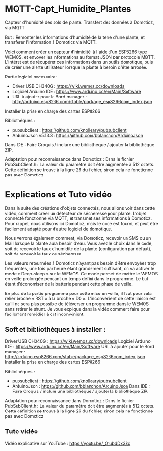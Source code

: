 # MQTT-Capt_Humidite_Plantes
Capteur d'humidité des sols de plante. Transfert des données à Domoticz, via MQTT

But : Remonter les informations d'humidité de la terre d'une plante, et transfèrer l'information à Domoticz via MQTT.

Voici comment créer un capteur d'himidité, à l'aide d'un ESP8266 type WEMOS, et envoyer les informations au format JSON par protocole MQTT. L'intéret est de récupérer ces informations dans un outils domotique, puis de créer une alerte utilisateur lorsque la plante à besoin d'être arrosée.

Partie logiciel necessaire : 
- Driver USB CH340G : https://wiki.wemos.cc/downloads 
- Logiciel Arduino IDE : https://www.arduino.cc/en/Main/Software 
- URL à ajouter pour le Bord manager : http://arduino.esp8266.com/stable/package_esp8266com_index.json 

Installer la prise en charge des cartes ESP8266

Bibliothéques :
- pubsubclient : https://github.com/knolleary/pubsubclient
- ArduinoJson v5.13.3 : https://github.com/bblanchon/ArduinoJson 

Dans IDE : Faire Croquis / inclure une bibliothéque / ajouter la bibliothèque ZIP.

Adaptation pour reconnaissance dans Domoticz : Dans le fichier PubSubClient.h : La valeur du paramètre doit être augmentée à 512 octets. Cette définition se trouve à la ligne 26 du fichier, sinon cela ne fonctionne pas avec Domoticz

# Explications et Tuto vidéo
Dans la suite des créations d'objets connectés, nous allons voir dans cette vidéo, comment créer un détecteur de sécheresse pour plante. L’objet connecté fonctionne via MQTT, et transmet ses informations à Domoticz. Pour rappel, nous utilisons ici Domoticz, mais le code est fourni, et peut être facilement adapté pour d’autre logiciel de domotique.

Nous verrons également comment, via Domoticz, recevoir un SMS ou un Mail lorsque la plante aura besoin d’eau. Vous avez le choix dans le code, soit de recevoir le taux d’humidité de la plante (configuration par défaut), soit de recevoir le taux de sécheresse.

Les valeurs retournées à Domoticz n’ayant pas besoin d’être envoyées trop fréquentes, une fois par heure étant grandement suffisant, on va activer le mode « Deep-sleep » sur le WEMOS. Ce mode permet de mettre le WEMOS en veille prolongée pendant un temps défini dans le programme. Le but étant d’économiser de la batterie pendant cette phase de veille. 

En plus de la partie programme pour cette mise en veille, il faut pour cela relier broche « RST » à la broche « D0 ». L’inconvénient de cette liaison est qu’il ne sera plus possible de téléverser un programme dans le WEMOS sans retirer le shunt. Je vous explique dans la vidéo comment faire pour facilement remédier à cet inconvénient.

## Soft et bibliothèques à installer :
Driver USB CH340G : https://wiki.wemos.cc/downloads
Logiciel Arduino IDE : https://www.arduino.cc/en/Main/Software
URL à ajouter pour le Bord manager : http://arduino.esp8266.com/stable/package_esp8266com_index.json
Installer la prise en charge des cartes ESP8266

Bibliothéques :
 - pubsubclient : https://github.com/knolleary/pubsubclient
 - ArduinoJson : https://github.com/bblanchon/ArduinoJson
Dans IDE : Faire Croquis / inclure une bibliothéque / ajouter la bibliothèque ZIP.


Adaptation pour reconnaissance dans Domoticz :
Dans le fichier PubSubClient.h : La valeur du paramètre doit être augmentée à 512 octets. Cette définition se trouve à la ligne 26 du fichier, sinon cela ne fonctionne pas avec Domoticz

## Tuto vidéo
Vidéo explicative sur YouTube : https://youtu.be/_O1ubdDx38c
